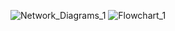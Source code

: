![Network_Diagrams_1](https://github.com/selingindev/nim-trabalho/assets/88356338/d383b7bd-fc2a-4a18-98d3-3475c9fd86aa)
![Flowchart_1](https://github.com/selingindev/nim-trabalho/assets/88356338/9ebc81fb-f0fb-4aa9-b4af-7cc12c82b1b5)

